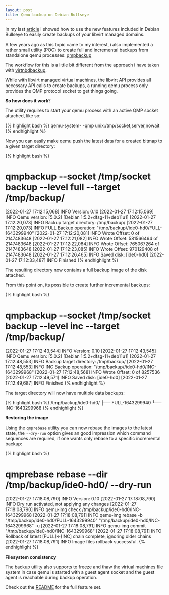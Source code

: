 ```yaml
---
layout: post
title: Qemu backup on Debian Bullseye
---
```


In my last [article](https://abbbi.github.io/debian/) i showed how to use the
new features included in Debian Bullseye to easily create backups of your
libvirt managed domains.

A few years ago as this topic came to my interest, i also implemented a rather
small utility (POC) to create full and incremental backups from standalone qemu
processes: [qmpbackup](https://github.com/abbbi/qmpbackup)

The workflow for this is a little bit different from the approach i have taken
with [virtnbdbackup](https://github.com/abbbi/virtnbdbackup).

While with libvirt managed virtual machines, the libvirt API provides all
necessary API calls to create backups, a running qemu process only provides the
QMP protocol socket to get things going.

**So how does it work**?

The utility requires to start your qemu process with an active QMP socket
attached, like so:

{% highlight bash %}
 qemu-system-<arch> <options> -qmp unix:/tmp/socket,server,nowait
{% endhighlight %}

Now you can easily make qemu push the latest data for a created bitmap
to a given target directory:

{% highlight bash %}
# qmpbackup --socket /tmp/socket backup --level full --target /tmp/backup/
[2022-01-27 17:12:15,068]    INFO  Version: 0.10
[2022-01-27 17:12:15,069]    INFO  Qemu version: [5.0.2] [Debian 1:5.2+dfsg-11+deb11u1]
[2022-01-27 17:12:20,073]    INFO  Backup target directory: /tmp/backup/
[2022-01-27 17:12:20,073]    INFO  FULL Backup operation: "/tmp/backup//ide0-hd0/FULL-1643299940"
[2022-01-27 17:12:20,081]    INFO  Wrote Offset: 0 of 2147483648
[2022-01-27 17:12:21,082]    INFO  Wrote Offset: 581566464 of 2147483648
[2022-01-27 17:12:22,084]    INFO  Wrote Offset: 765067264 of 2147483648
[2022-01-27 17:12:23,085]    INFO  Wrote Offset: 970129408 of 2147483648
[2022-01-27 17:12:26,465]    INFO  Saved disk: [ide0-hd0]
[2022-01-27 17:12:33,487]    INFO  Finished
{% endhighlight %}

The resulting directory now contains a full backup image of the disk attached.

From this point on, its possible to create further incremental backups:

{% highlight bash %}
# qmpbackup  --socket /tmp/socket backup --level inc --target /tmp/backup/
[2022-01-27 17:12:43,544]    INFO  Version: 0.10
[2022-01-27 17:12:43,545]    INFO  Qemu version: [5.0.2] [Debian 1:5.2+dfsg-11+deb11u1]
[2022-01-27 17:12:48,553]    INFO  Backup target directory: /tmp/backup/
[2022-01-27 17:12:48,553]    INFO  INC Backup operation: "/tmp/backup//ide0-hd0/INC-1643299968"
[2022-01-27 17:12:48,568]    INFO  Wrote Offset: 0 of 8257536
[2022-01-27 17:12:49,571]    INFO  Saved disk: [ide0-hd0]
[2022-01-27 17:12:49,687]    INFO  Finished
{% endhighlight %}

The target directory will now have multiple data backups:

{% highlight bash %}
/tmp/backup/ide0-hd0/
├── FULL-1643299940
└── INC-1643299968
{% endhighlight %}

**Restoring the image**

Using the `qmprebase` utility you can now rebase the images to the latest
state, the `--dry-run` option gives an good impression which command sequences
are required, if one wants only rebase to a specific incremental backup:

{% highlight bash %}
# qmprebase rebase --dir /tmp/backup/ide0-hd0/ --dry-run
[2022-01-27 17:18:08,790]    INFO  Version: 0.10
[2022-01-27 17:18:08,790]    INFO  Dry run activated, not applying any changes
[2022-01-27 17:18:08,790]    INFO  qemu-img check /tmp/backup/ide0-hd0/INC-1643299968
[2022-01-27 17:18:08,791]    INFO  qemu-img rebase -b "/tmp/backup/ide0-hd0/FULL-1643299940" "/tmp/backup/ide0-hd0/INC-1643299968" -u
[2022-01-27 17:18:08,791]    INFO  qemu-img commit "/tmp/backup/ide0-hd0/INC-1643299968"
[2022-01-27 17:18:08,791]    INFO  Rollback of latest [FULL]<-[INC] chain complete, ignoring older chains
[2022-01-27 17:18:08,791]    INFO  Image files rollback successful.
{% endhighlight %}


**Filesystem consistency**

The backup utility also supports to freeze and thaw the virtual machines file
system in case qemu is started with a guest agent socket and the guest agent is
reachable during backup operation.

Check out the [README](https://github.com/abbbi/qmpbackup#readme) for the full
feature set.
